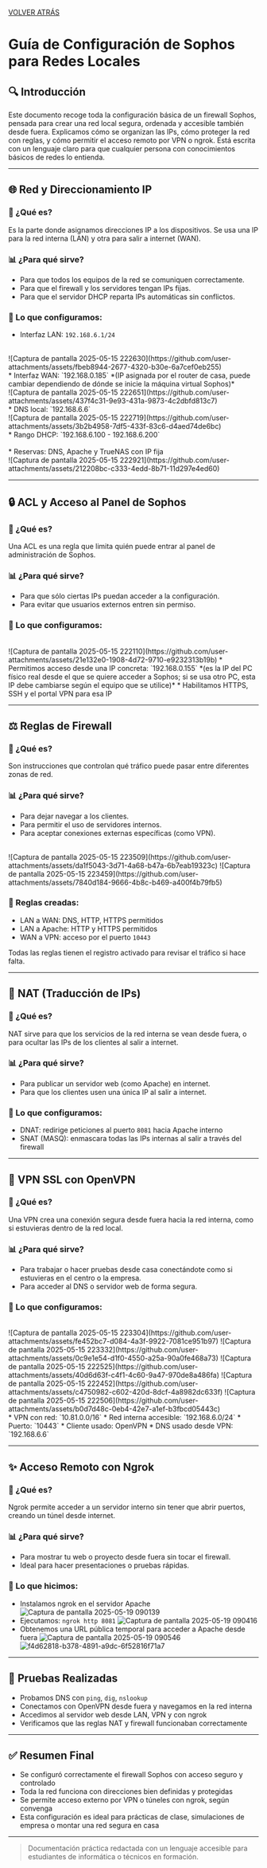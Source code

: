 [VOLVER ATRÁS](https://github.com/ImDeathWis/Proyecto-pagina-emulacion./blob/main/README.md)

# Guía de Configuración de Sophos para Redes Locales

## 🔍 Introducción

Este documento recoge toda la configuración básica de un firewall Sophos, pensada para crear una red local segura, ordenada y accesible también desde fuera. Explicamos cómo se organizan las IPs, cómo proteger la red con reglas, y cómo permitir el acceso remoto por VPN o ngrok. Está escrita con un lenguaje claro para que cualquier persona con conocimientos básicos de redes lo entienda.

---

## 🌐 Red y Direccionamiento IP

### 📍 ¿Qué es?

Es la parte donde asignamos direcciones IP a los dispositivos. Se usa una IP para la red interna (LAN) y otra para salir a internet (WAN).

### 📊 ¿Para qué sirve?

* Para que todos los equipos de la red se comuniquen correctamente.
* Para que el firewall y los servidores tengan IPs fijas.
* Para que el servidor DHCP reparta IPs automáticas sin conflictos.

### 🔧 Lo que configuramos:

* Interfaz LAN: `192.168.6.1/24`
<br>
![Captura de pantalla 2025-05-15 222630](https://github.com/user-attachments/assets/fbeb8944-2677-4320-b30e-6a7cef0eb255)
<br>
* Interfaz WAN: `192.168.0.185` *(IP asignada por el router de casa, puede cambiar dependiendo de dónde se inicie la máquina virtual Sophos)*
<br>
![Captura de pantalla 2025-05-15 222651](https://github.com/user-attachments/assets/437f4c31-9e93-431a-9873-4c2dbfd813c7)
<br>
* DNS local: `192.168.6.6`
<br>
![Captura de pantalla 2025-05-15 222719](https://github.com/user-attachments/assets/3b2b4958-7df5-433f-83c6-d4aed74de6bc)
<br>
* Rango DHCP: `192.168.6.100 - 192.168.6.200`
<br>

<br>
* Reservas: DNS, Apache y TrueNAS con IP fija
<br>
![Captura de pantalla 2025-05-15 222921](https://github.com/user-attachments/assets/212208bc-c333-4edd-8b71-11d297e4ed60)
<br>

---

## 🔒 ACL y Acceso al Panel de Sophos

### 📍 ¿Qué es?

Una ACL es una regla que limita quién puede entrar al panel de administración de Sophos.

### 📊 ¿Para qué sirve?

* Para que sólo ciertas IPs puedan acceder a la configuración.
* Para evitar que usuarios externos entren sin permiso.


### 🔧 Lo que configuramos:
<br>
![Captura de pantalla 2025-05-15 222110](https://github.com/user-attachments/assets/21e132e0-1908-4d72-9710-e9232313b19b)
* Permitimos acceso desde una IP concreta: `192.168.0.155` *(es la IP del PC físico real desde el que se quiere acceder a Sophos; si se usa otro PC, esta IP debe cambiarse según el equipo que se utilice)*
* Habilitamos HTTPS, SSH y el portal VPN para esa IP

---

## ⚖️ Reglas de Firewall

### 📍 ¿Qué es?

Son instrucciones que controlan qué tráfico puede pasar entre diferentes zonas de red.

### 📊 ¿Para qué sirve?

* Para dejar navegar a los clientes.
* Para permitir el uso de servidores internos.
* Para aceptar conexiones externas específicas (como VPN).

<br>
![Captura de pantalla 2025-05-15 223509](https://github.com/user-attachments/assets/da1f5043-3d71-4a68-b47a-6b7eab19323c)
![Captura de pantalla 2025-05-15 223459](https://github.com/user-attachments/assets/7840d184-9666-4b8c-b469-a400f4b79fb5)
<br>

### 🔧 Reglas creadas:

* LAN a WAN: DNS, HTTP, HTTPS permitidos
* LAN a Apache: HTTP y HTTPS permitidos
* WAN a VPN: acceso por el puerto `10443`

Todas las reglas tienen el registro activado para revisar el tráfico si hace falta.

---

## 🔄 NAT (Traducción de IPs)

### 📍 ¿Qué es?

NAT sirve para que los servicios de la red interna se vean desde fuera, o para ocultar las IPs de los clientes al salir a internet.

### 📊 ¿Para qué sirve?

* Para publicar un servidor web (como Apache) en internet.
* Para que los clientes usen una única IP al salir a internet.

### 🔧 Lo que configuramos:

* DNAT: redirige peticiones al puerto `8081` hacia Apache interno
* SNAT (MASQ): enmascara todas las IPs internas al salir a través del firewall

---

## 🏡 VPN SSL con OpenVPN

### 📍 ¿Qué es?

Una VPN crea una conexión segura desde fuera hacia la red interna, como si estuvieras dentro de la red local.

### 📊 ¿Para qué sirve?

* Para trabajar o hacer pruebas desde casa conectándote como si estuvieras en el centro o la empresa.
* Para acceder al DNS o servidor web de forma segura.

### 🔧 Lo que configuramos:
<br>
![Captura de pantalla 2025-05-15 223304](https://github.com/user-attachments/assets/fe452bc7-d084-4a3f-9922-7081ce951b97)
![Captura de pantalla 2025-05-15 223332](https://github.com/user-attachments/assets/0c9e1e54-d1f0-4550-a25a-90a0fe468a73)
![Captura de pantalla 2025-05-15 222525](https://github.com/user-attachments/assets/40d6d63f-c4f1-4c60-9a47-970de8a486fa)
![Captura de pantalla 2025-05-15 222452](https://github.com/user-attachments/assets/c4750982-c602-420d-8dcf-4a8982dc633f)
![Captura de pantalla 2025-05-15 222506](https://github.com/user-attachments/assets/b0d7d48c-0eb4-42e7-a1ef-b3fbcd05443c)

<br>
* VPN con red: `10.81.0.0/16`
* Red interna accesible: `192.168.6.0/24`
* Puerto: `10443`
* Cliente usado: OpenVPN
* DNS usado desde VPN: `192.168.6.6`

---

## ✨ Acceso Remoto con Ngrok

### 📍 ¿Qué es?

Ngrok permite acceder a un servidor interno sin tener que abrir puertos, creando un túnel desde internet.

### 📊 ¿Para qué sirve?

* Para mostrar tu web o proyecto desde fuera sin tocar el firewall.
* Ideal para hacer presentaciones o pruebas rápidas.

### 🔧 Lo que hicimos:

* Instalamos ngrok en el servidor Apache
![Captura de pantalla 2025-05-19 090139](https://github.com/user-attachments/assets/a19f5d68-7b17-484f-9bf6-f2f9d355194e)
* Ejecutamos: `ngrok http 8081`
![Captura de pantalla 2025-05-19 090416](https://github.com/user-attachments/assets/7eba39e4-15a0-411d-95dd-9f3fd765d97c)
* Obtenemos una URL pública temporal para acceder a Apache desde fuera
![Captura de pantalla 2025-05-19 090546](https://github.com/user-attachments/assets/e878061b-f0e9-4c3e-af8c-649fbda02c1b)
![f4d62818-b378-4891-a9dc-6f52816f71a7](https://github.com/user-attachments/assets/05811cd3-c2b5-4532-9a6c-71bd84eb8a49)


---

## 🧪 Pruebas Realizadas

* Probamos DNS con `ping`, `dig`, `nslookup`
* Conectamos con OpenVPN desde fuera y navegamos en la red interna
* Accedimos al servidor web desde LAN, VPN y con ngrok
* Verificamos que las reglas NAT y firewall funcionaban correctamente

---

## ✅ Resumen Final

* Se configuró correctamente el firewall Sophos con acceso seguro y controlado
* Toda la red funciona con direcciones bien definidas y protegidas
* Se permite acceso externo por VPN o túneles con ngrok, según convenga
* Esta configuración es ideal para prácticas de clase, simulaciones de empresa o montar una red segura en casa

---

> Documentación práctica redactada con un lenguaje accesible para estudiantes de informática o técnicos en formación.
